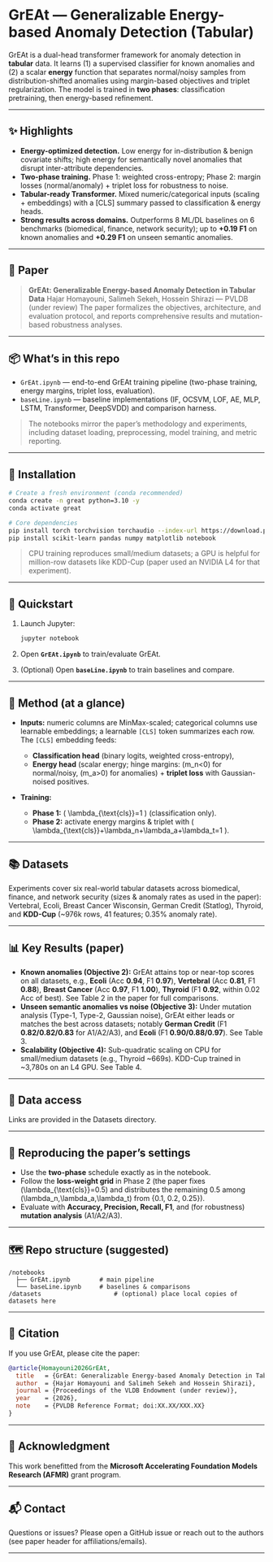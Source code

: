 # GrEAt — Generalizable Energy-based Anomaly Detection (Tabular)

GrEAt is a dual-head transformer framework for anomaly detection in **tabular** data. It learns (1) a supervised classifier for known anomalies and (2) a scalar **energy** function that separates normal/noisy samples from distribution-shifted anomalies using margin-based objectives and triplet regularization. The model is trained in **two phases**: classification pretraining, then energy-based refinement. 

---

## ✨ Highlights

* **Energy-optimized detection.** Low energy for in-distribution & benign covariate shifts; high energy for semantically novel anomalies that disrupt inter-attribute dependencies. 
* **Two-phase training.** Phase 1: weighted cross-entropy; Phase 2: margin losses (normal/anomaly) + triplet loss for robustness to noise. 
* **Tabular-ready Transformer.** Mixed numeric/categorical inputs (scaling + embeddings) with a [CLS] summary passed to classification & energy heads. 
* **Strong results across domains.** Outperforms 8 ML/DL baselines on 6 benchmarks (biomedical, finance, network security); up to **+0.19 F1** on known anomalies and **+0.29 F1** on unseen semantic anomalies. 

---

## 📄 Paper

> **GrEAt: Generalizable Energy-based Anomaly Detection in Tabular Data**
> Hajar Homayouni, Salimeh Sekeh, Hossein Shirazi — PVLDB (under review)
> The paper formalizes the objectives, architecture, and evaluation protocol, and reports comprehensive results and mutation-based robustness analyses. 

---

## 📦 What’s in this repo

* `GrEAt.ipynb` — end-to-end GrEAt training pipeline (two-phase training, energy margins, triplet loss, evaluation).
* `baseLine.ipynb` — baseline implementations (IF, OCSVM, LOF, AE, MLP, LSTM, Transformer, DeepSVDD) and comparison harness.

> The notebooks mirror the paper’s methodology and experiments, including dataset loading, preprocessing, model training, and metric reporting. 

---

## 🔧 Installation

```bash
# Create a fresh environment (conda recommended)
conda create -n great python=3.10 -y
conda activate great

# Core dependencies
pip install torch torchvision torchaudio --index-url https://download.pytorch.org/whl/cpu
pip install scikit-learn pandas numpy matplotlib notebook
```

> CPU training reproduces small/medium datasets; a GPU is helpful for million-row datasets like KDD-Cup (paper used an NVIDIA L4 for that experiment). 

---

## 🚀 Quickstart

1. Launch Jupyter:

   ```bash
   jupyter notebook
   ```
2. Open **`GrEAt.ipynb`** to train/evaluate GrEAt.
3. (Optional) Open **`baseLine.ipynb`** to train baselines and compare.

---

## 🧠 Method (at a glance)

* **Inputs:** numeric columns are MinMax-scaled; categorical columns use learnable embeddings; a learnable `[CLS]` token summarizes each row. The `[CLS]` embedding feeds:

  * **Classification head** (binary logits, weighted cross-entropy),
  * **Energy head** (scalar energy; hinge margins: (m_n<0) for normal/noisy, (m_a>0) for anomalies) + **triplet loss** with Gaussian-noised positives. 
* **Training:**

  * **Phase 1:** ( \lambda_{\text{cls}}=1 ) (classification only).
  * **Phase 2:** activate energy margins & triplet with ( \lambda_{\text{cls}}+\lambda_n+\lambda_a+\lambda_t=1 ). 

---

## 📚 Datasets

Experiments cover six real-world tabular datasets across biomedical, finance, and network security (sizes & anomaly rates as used in the paper): Vertebral, Ecoli, Breast Cancer Wisconsin, German Credit (Statlog), Thyroid, and **KDD-Cup** (~976k rows, 41 features; 0.35% anomaly rate). 

---

## 📊 Key Results (paper)

* **Known anomalies (Objective 2):**
  GrEAt attains top or near-top scores on all datasets, e.g., **Ecoli** (Acc **0.94**, F1 **0.97**), **Vertebral** (Acc **0.81**, F1 **0.88**), **Breast Cancer** (Acc **0.97**, F1 **1.00**), **Thyroid** (F1 **0.92**, within 0.02 Acc of best). See Table 2 in the paper for full comparisons. 
* **Unseen semantic anomalies vs noise (Objective 3):**
  Under mutation analysis (Type-1, Type-2, Gaussian noise), GrEAt either leads or matches the best across datasets; notably **German Credit** (F1 **0.82/0.82/0.83** for A1/A2/A3), and **Ecoli** (F1 **0.90/0.88/0.97**). See Table 3. 
* **Scalability (Objective 4):**
  Sub-quadratic scaling on CPU for small/medium datasets (e.g., Thyroid ~669s). KDD-Cup trained in ~3,780s on an L4 GPU. See Table 4. 

---

## 📁 Data access

Links are provided in the Datasets directory. 

---

## 🧪 Reproducing the paper’s settings

* Use the **two-phase** schedule exactly as in the notebook.
* Follow the **loss-weight grid** in Phase 2 (the paper fixes (\lambda_{\text{cls}}=0.5) and distributes the remaining 0.5 among (\lambda_n,\lambda_a,\lambda_t) from {0.1, 0.2, 0.25}). 
* Evaluate with **Accuracy, Precision, Recall, F1**, and (for robustness) **mutation analysis** (A1/A2/A3). 

---

## 🗺️ Repo structure (suggested)

```
/notebooks
  ├── GrEAt.ipynb        # main pipeline
  └── baseLine.ipynb     # baselines & comparisons
/datasets                    # (optional) place local copies of datasets here
```

---

## 🧾 Citation

If you use GrEAt, please cite the paper:

```bibtex
@article{Homayouni2026GrEAt,
  title   = {GrEAt: Generalizable Energy-based Anomaly Detection in Tabular Data},
  author  = {Hajar Homayouni and Salimeh Sekeh and Hossein Shirazi},
  journal = {Proceedings of the VLDB Endowment (under review)},
  year    = {2026},
  note    = {PVLDB Reference Format; doi:XX.XX/XXX.XX}
}
```

---

## 🙏 Acknowledgment

This work benefitted from the **Microsoft Accelerating Foundation Models Research (AFMR)** grant program. 

---

## 📬 Contact

Questions or issues? Please open a GitHub issue or reach out to the authors (see paper header for affiliations/emails). 

---
